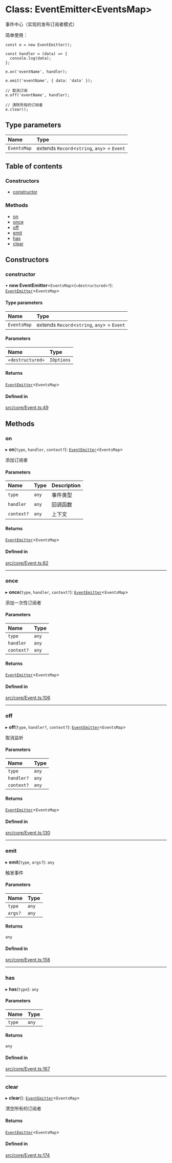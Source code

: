 # Class: EventEmitter\<EventsMap\>

事件中心（实现的发布订阅者模式）

简单使用：
```
const e = new EventEmitter();

const handler = (data) => {
  console.log(data);
};

e.on('eventName', handler);

e.emit('eventName', { data: 'data' });

// 取消订阅
e.off('eventName', handler);

// 清除所有的订阅者
e.clear();
```

## Type parameters

| Name | Type |
| :------ | :------ |
| `EventsMap` | extends `Record`\<`string`, `any`\> = `Event` |

## Table of contents

### Constructors

- [constructor](EventEmitter.md#constructor)

### Methods

- [on](EventEmitter.md#on)
- [once](EventEmitter.md#once)
- [off](EventEmitter.md#off)
- [emit](EventEmitter.md#emit)
- [has](EventEmitter.md#has)
- [clear](EventEmitter.md#clear)

## Constructors

### constructor

• **new EventEmitter**\<`EventsMap`\>(`«destructured»?`): [`EventEmitter`](EventEmitter.md)\<`EventsMap`\>

#### Type parameters

| Name | Type |
| :------ | :------ |
| `EventsMap` | extends `Record`\<`string`, `any`\> = `Event` |

#### Parameters

| Name | Type |
| :------ | :------ |
| `«destructured»` | `IOptions` |

#### Returns

[`EventEmitter`](EventEmitter.md)\<`EventsMap`\>

#### Defined in

[src/core/Event.ts:49](https://github.com/sakitam-gis/vis-engine/blob/master/src/core/Event.ts#L49)

## Methods

### on

▸ **on**(`type`, `handler`, `context?`): [`EventEmitter`](EventEmitter.md)\<`EventsMap`\>

添加订阅者

#### Parameters

| Name | Type | Description |
| :------ | :------ | :------ |
| `type` | `any` | 事件类型 |
| `handler` | `any` | 回调函数 |
| `context?` | `any` | 上下文 |

#### Returns

[`EventEmitter`](EventEmitter.md)\<`EventsMap`\>

#### Defined in

[src/core/Event.ts:82](https://github.com/sakitam-gis/vis-engine/blob/master/src/core/Event.ts#L82)

___

### once

▸ **once**(`type`, `handler`, `context?`): [`EventEmitter`](EventEmitter.md)\<`EventsMap`\>

添加一次性订阅者

#### Parameters

| Name | Type |
| :------ | :------ |
| `type` | `any` |
| `handler` | `any` |
| `context?` | `any` |

#### Returns

[`EventEmitter`](EventEmitter.md)\<`EventsMap`\>

#### Defined in

[src/core/Event.ts:106](https://github.com/sakitam-gis/vis-engine/blob/master/src/core/Event.ts#L106)

___

### off

▸ **off**(`type`, `handler?`, `context?`): [`EventEmitter`](EventEmitter.md)\<`EventsMap`\>

取消监听

#### Parameters

| Name | Type |
| :------ | :------ |
| `type` | `any` |
| `handler?` | `any` |
| `context?` | `any` |

#### Returns

[`EventEmitter`](EventEmitter.md)\<`EventsMap`\>

#### Defined in

[src/core/Event.ts:130](https://github.com/sakitam-gis/vis-engine/blob/master/src/core/Event.ts#L130)

___

### emit

▸ **emit**(`type`, `args?`): `any`

触发事件

#### Parameters

| Name | Type |
| :------ | :------ |
| `type` | `any` |
| `args?` | `any` |

#### Returns

`any`

#### Defined in

[src/core/Event.ts:158](https://github.com/sakitam-gis/vis-engine/blob/master/src/core/Event.ts#L158)

___

### has

▸ **has**(`type`): `any`

#### Parameters

| Name | Type |
| :------ | :------ |
| `type` | `any` |

#### Returns

`any`

#### Defined in

[src/core/Event.ts:167](https://github.com/sakitam-gis/vis-engine/blob/master/src/core/Event.ts#L167)

___

### clear

▸ **clear**(): [`EventEmitter`](EventEmitter.md)\<`EventsMap`\>

清空所有的订阅者

#### Returns

[`EventEmitter`](EventEmitter.md)\<`EventsMap`\>

#### Defined in

[src/core/Event.ts:174](https://github.com/sakitam-gis/vis-engine/blob/master/src/core/Event.ts#L174)

